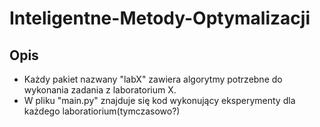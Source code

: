 # Inteligentne-Metody-Optymalizacji

## Opis
* Każdy pakiet nazwany "labX" zawiera algorytmy potrzebne do wykonania zadania z laboratorium X.
* W pliku "main.py" znajduje się kod wykonujący eksperymenty dla każdego laboratiorium(tymczasowo?)